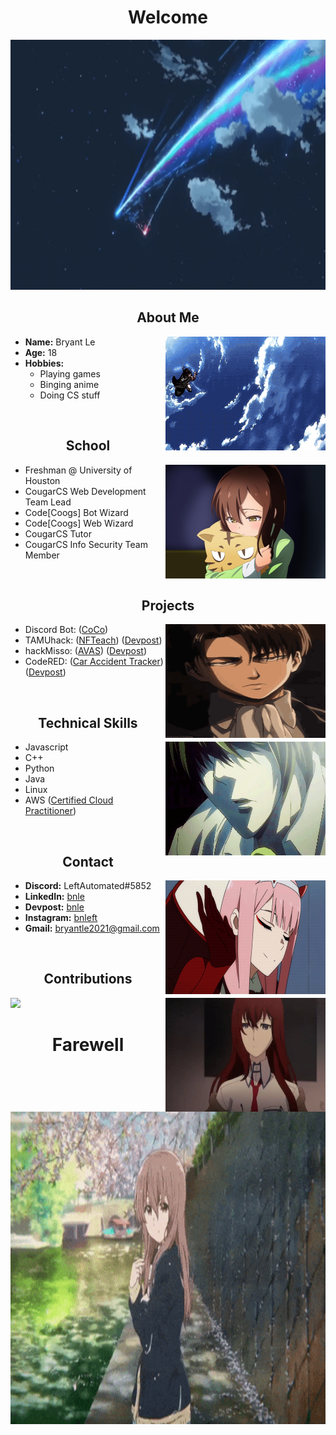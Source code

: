 <body>
  <h1 align="center">Welcome</h1>
  <div align="center">
      <img src="/assets/yourname.gif" width="1000" height="400"/>
  </div>
  <h2 align="center">About Me</h2>
  <div>
    <img src="/assets/levi-beast.gif" align="right" width="256" height="182 "/>
    <ul>
      <li><b>Name:</b> Bryant Le</li>
      <li><b>Age:</b> 18</li>
      <li><b>Hobbies:</b>
        <ul>
          <li>Playing games</li>
          <li>Binging anime</li> 
          <li>Doing CS stuff</li>
        </ul>
      </li>
    </ul>
  </div>
  <br>
  <h2 align="center">School</h2>
  <div>
    <img src="/assets/pet.JPG" align="right" width="256" height="182"/>
    <ul>
      <li>Freshman @ University of Houston</li>
      <li>CougarCS Web Development Team Lead</li>
      <li>Code[Coogs] Bot Wizard</li>
      <li>Code[Coogs] Web Wizard</li>
      <li>CougarCS Tutor</li>
      <li>CougarCS Info Security Team Member</li>
    </ul>
  </div>
  <br>
  <h2 align="center">Projects</h2>
  <div>
    <img src="/assets/levi.gif" align="right" width="256" height="182"/>
    <ul>
      <li>Discord Bot: (<a href="https://github.com/LeftAutomated/CoCo">CoCo</a>) </li>
      <li>TAMUhack: (<a href="https://github.com/LeftAutomated/NFTeach">NFTeach</a>) (<a href="https://devpost.com/software/nf-teach-engaging-video-conferencing">Devpost</a>)</li>
      <li>hackMisso: (<a href="https://github.com/LeftAutomated/hackMISSO2021">AVAS</a>) (<a href="https://devpost.com/software/avas">Devpost</a>)</li>
      <li>CodeRED: (<a href="https://github.com/LeftAutomated/CodeRED-Artemis">Car Accident Tracker</a>) (<a href="https://devpost.com/software/car-accident-tracker">Devpost</a>)</li>
    </ul>
  </div>
  <br>
  <h2 align="center">Technical Skills</h2>
  <div>
    <img src="/assets/deathnote.gif" align="right" width="256" height="182"/>
    <ul>
      <li>Javascript</li>
      <li>C++</li>
      <li>Python</li>
      <li>Java</li>
      <li>Linux</li>
      <li>AWS (<a href="https://www.credly.com/badges/fae3d119-d6a5-42cc-9691-ccc87406958a/public_url">Certified Cloud Practitioner</a>)</li>
    </ul>
  </div>
  <br>
  <h2 align="center">Contact</h2>
  <div>
    <img src="/assets/002.gif" align="right" width="256" height="182"/>
    <ul>
      <li><b>Discord:</b> LeftAutomated#5852</li>
      <li><b>LinkedIn:</b> <a href="https://www.linkedin.com/in/bnle/">bnle</a></li>
      <li><b>Devpost:</b> <a href="https://devpost.com/bnle">bnle</a></li>
      <li><b>Instagram:</b> <a href="https://www.instagram.com/bnleft/">bnleft</a></li>
      <li><b>Gmail:</b> <a href="mailto:bryantle2021@gmail.com">bryantle2021@gmail.com</a></li>
    </ul>
  </div>
  <br>
  <h2 align="center">Contributions</h2> 
  <div> 
    <a href="https://github.com/anuraghazra/github-readme-stats" target="_blank">
      <img  src="https://github-readme-stats.vercel.app/api?username=LeftAutomated&&show_icons=true&theme=radical"/>
    </a>
    <img src="/assets/steins-gate.gif" align="right" width="256" height="182"/>
  </div>
  <h1 align="center">Farewell</h1>
  <div align="center">
      <img src="/assets/shouko.gif" width="1000" height="500"/>
  </div>
<body>
